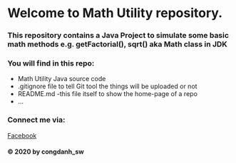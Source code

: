 # Welcome to Math Utility repository. 
### This repository contains a Java Project to simulate some basic math methods e.g. getFactorial(), sqrt() aka Math class in JDK

### You will find in this repo:
* Math Utility Java source code
* .gitignore file to tell Git tool the things will be uploaded or not
* README.md -this file itself to show the home-page of a repo
* ...

### Connect me via:
[Facebook](https://facebook.com/np_congdanh_sw)

#### © 2020 by congdanh_sw